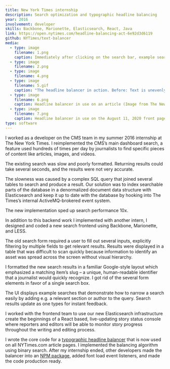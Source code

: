 ```yaml
---
title: New York Times internship
description: Search optimization and typographic headline balancing
year: 2016
involvement: developer
skills: Backbone, Marionette, Elasticsearch, React, Java
link: https://open.nytimes.com/headline-balancing-act-6e92d3d6119
github: NYTimes/text-balancer
media:
  - type: image
    filename: 1.png
    caption: Immediately after clicking on the search bar, example searches appear below – one every few seconds.
  - type: image
    filename: 2.png
  - type: image
    filename: 4.png
  - type: image
    filename: 5.gif
    caption: "The headline balancer in action. Before: Text is unevenly distributed among multiple lines. After: Text is evenly distributed with each line having a similar length. (Image from The New York Times)"
  - type: image
    filename: 6.png
    caption: Headline balancer in use on an article (Image from The New York Times)
  - type: image
    filename: 7.png
    caption: Headline balancer in use on the August 11, 2020 front page
type: software
---
```


I worked as a developer on the CMS team in my summer 2016 internship at The New York Times. I reimplemented the CMS’s main dashboard search, a feature used hundreds of times per day by journalists to find specific pieces of content like articles, images, and videos.

The existing search was slow and poorly formatted. Returning results could take several seconds, and the results were not very accurate.

The slowness was caused by a complex SQL query that joined several tables to search and produce a result. Our solution was to index searchable parts of the database in a denormalized document data structure with Elasticsearch and keep it up to date with the database by hooking into The Times’s internal ActiveMQ-brokered event system.

The new implementation sped up search performance 10x.

In addition to this backend work I implemented with another intern, I designed and coded a new search frontend using Backbone, Marionette, and LESS. 

The old search form required a user to fill out several inputs, explicitly filtering by multiple fields to get relevant results. Results were displayed in a table that was difficult to scan quickly because information to identify an asset was spread across the screen without visual hierarchy.

I formatted the new search results in a familiar Google-style layout which emphasized a matching item’s slug – a unique, human-readable identifier that a journalist would quickly recognize. I got rid of the several form elements in favor of a single search box. 

The UI displays example searches that demonstrate how to narrow a search easily by adding e.g. a relevant section or author to the query. Search results update as one types for instant feedback.

I worked with the frontend team to use our new Elasticsearch infrastructure create the beginnings of a React based, live-updating story status console where reporters and editors will be able to monitor story progress throughout the writing and editing process.

I wrote the core code for a [typographic headline balancer](https://github.com/NYTimes/text-balancer) that is now used on all NYTimes.com article pages. I implemented the balancing algorithm using binary search. After my internship ended, other developers made the balancer into an [NPM package](https://www.npmjs.com/package/text-balancer), added font load event listeners, and made the code production ready.
